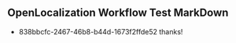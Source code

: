 ## OpenLocalization Workflow Test MarkDown

* 838bbcfc-2467-46b8-b44d-1673f2ffde52 
thanks!



<!--HONumber=Jan16_HO4-->
